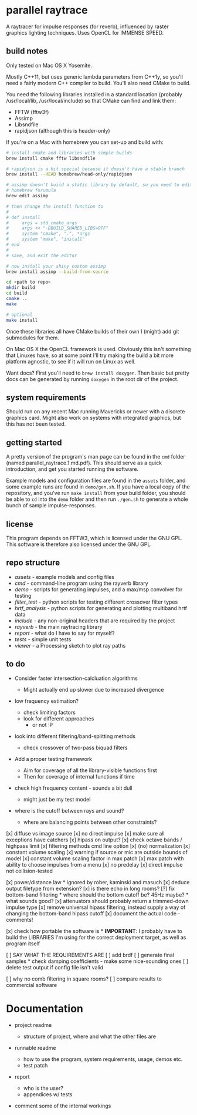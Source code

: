 parallel raytrace
=================

A raytracer for impulse responses (for reverb), influenced by raster graphics
lighting techniques.
Uses OpenCL for IMMENSE SPEED.

build notes
-----------

Only tested on Mac OS X Yosemite.

Mostly C++11, but uses generic lambda parameters from C++1y, so you'll need a
fairly modern C++ compiler to build.
You'll also need CMake to build.

You need the following libraries installed in a standard location (probably
/usr/local/lib, /usr/local/include) so that CMake can find and link them:
* FFTW (fftw3f)
* Assimp
* Libsndfile
* rapidjson (although this is header-only)

If you're on a Mac with homebrew you can set-up and build with:

```bash
# install cmake and libraries with simple builds
brew install cmake fftw libsndfile

# rapidjson is a bit special because it doesn't have a stable branch
brew install --HEAD homebrew/head-only/rapidjson

# assimp doesn't build a static library by default, so you need to edit the
# homebrew forumula
brew edit assimp

# then change the install function to
#
# def install
#     args = std_cmake_args
#     args << "-DBUILD_SHARED_LIBS=OFF"
#     system "cmake", ".", *args
#     system "make", "install"
# end
#
# save, and exit the editor

# now install your shiny custom assimp
brew install assimp --build-from-source

cd <path to repo>
mkdir build
cd build
cmake ..
make

# optional
make install
```

Once these libraries all have CMake builds of their own I (might) add git
submodules for them.

On Mac OS X the OpenCL framework is used.
Obviously this isn't something that Linuxes have, so at some point I'll try
making the build a bit more platform agnostic, to see if it will run on Linux
as well.

Want docs?
First you'll need to `brew install doxygen`.
Then basic but pretty docs can be generated by running `doxygen` in the root
dir of the project.

system requirements
-------------------

Should run on any recent Mac running Mavericks or newer with a discrete
graphics card.
Might also work on systems with integrated graphics, but this has not been
tested.

getting started
---------------

A pretty version of the program's man page can be found in the `cmd` folder
(named parallel_raytrace.1.md.pdf).
This should serve as a quick introduction, and get you started running the
software.

Example models and configuration files are found in the `assets` folder,
and some example runs are found in `demo/gen.sh`.
If you have a local copy of the repository, and you've run `make install` from
your build folder, you should be able to `cd` into the `demo` folder and then
run `./gen.sh` to generate a whole bunch of sample impulse-responses.

license
-------

This program depends on FFTW3, which is licensed under the GNU GPL.
This software is therefore also licensed under the GNU GPL.

repo structure
--------------

* *assets* - example models and config files
* *cmd* - command-line program using the rayverb library
* *demo* - scripts for generating impulses, and a max/msp convolver for testing
* *filter_test* - python scripts for testing different crossover filter types
* *hrtf_analysis* - python scripts for generating and plotting multiband hrtf
  data
* *include* - any non-original headers that are required by the project
* *rayverb* - the main raytracing library
* *report* - what do I have to say for myself?
* *tests* - simple unit tests
* *viewer* - a Processing sketch to plot ray paths

to do
-----

* Consider faster intersection-calcluation algorithms
    * Might actually end up slower due to increased divergence

* low frequency estimation?
    * check limiting factors
    * look for different approaches
        * or not :P

* look into different filtering/band-splitting methods
    * check crossover of two-pass biquad filters

* Add a proper testing framework
    * Aim for coverage of all the library-visible functions first
    * Then for coverage of internal functions if time

* check high frequency content - sounds a bit dull
    * might just be my test model

* where is the cutoff between rays and sound?
    * where are balancing points between other constraints?

[x] diffuse vs image source
[x] no direct impulse
[x] make sure all exceptions have catchers
[x] hipass on output?
[x] check octave bands / highpass limit
[x] filtering methods cmd line option
[x] (no) normalization
[x] constant volume scaling
[x] warning if source or mic are outside bounds of model
[x] constant volume scaling factor in max patch
[x] max patch with ability to choose impulses from a menu
[x] no predelay
[x] direct impulse not collision-tested

[x] power/distance law
    * ignored by rober, kaminski and masuch
[x] deduce output filetype from extension?
[x] is there echo in long rooms?
[?] fix bottom-band filtering
    * where should the bottom cutoff be? 45Hz maybe?
    * what sounds good?
[x] attenuators should probably return a trimmed-down impulse type
[x] remove universal hipass filtering, instead supply a way of changing the bottom-band hipass cutoff
[x] document the actual code - comments!

[x] check how portable the software is
    * **IMPORTANT**: I probably have to build the LIBRARIES I'm using for the
      correct deployment target, as well as program itself

[ ] SAY WHAT THE REQUIREMENTS ARE
[ ] add brdf
[ ] generate final samples
    * check damping coefficients - make some nice-sounding ones
[ ] delete test output if config file isn't valid

[ ] why no comb filtering in square rooms?
[ ] compare results to commercial software

Documentation
=============

* project readme
    * structure of project, where and what the other files are

* runnable readme
    * how to use the program, system requirements, usage, demos etc.
    * test patch

* report
    * who is the user?
    * appendices w/ tests

* comment some of the internal workings
